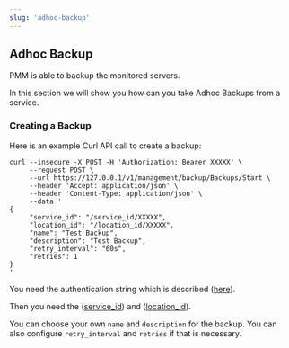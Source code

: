 ```yaml
---
slug: 'adhoc-backup'
---
```


## Adhoc Backup

PMM is able to backup the monitored servers. 

In this section we will show you how can you take Adhoc Backups from a service.


### Creating a Backup

Here is an example Curl API call to create a backup:

```
curl --insecure -X POST -H 'Authorization: Bearer XXXXX' \
     --request POST \
     --url https://127.0.0.1/v1/management/backup/Backups/Start \
     --header 'Accept: application/json' \
     --header 'Content-Type: application/json' \
     --data '
{
     "service_id": "/service_id/XXXXX",
     "location_id": "/location_id/XXXXX",
     "name": "Test Backup",
     "description": "Test Backup",
     "retry_interval": "60s",
     "retries": 1
}
'
```

You need the authentication string which is described (<a href="https://percona-pmm.readme.io/reference/authentication">here</a>).

Then you need the (<a href="https://percona-pmm.readme.io/reference/listservices">service_id</a>) and (<a href="https://percona-pmm.readme.io/reference/listlocations">location_id</a>).

You can choose your own `name` and `description` for the backup. You can also configure `retry_interval` and `retries` if that is necessary. 

